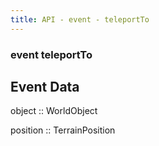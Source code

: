 ```yaml
---
title: API - event - teleportTo
---
```


### event teleportTo

## Event Data

<span class='event-data-field'>object :: WorldObject</span>

<span class='event-data-field'>position :: TerrainPosition</span>
